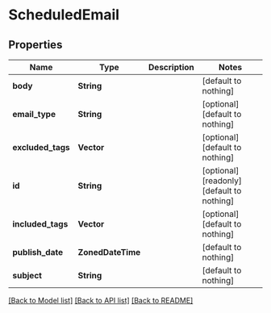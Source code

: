 # ScheduledEmail


## Properties
Name | Type | Description | Notes
------------ | ------------- | ------------- | -------------
**body** | **String** |  | [default to nothing]
**email_type** | **String** |  | [optional] [default to nothing]
**excluded_tags** | **Vector** |  | [optional] [default to nothing]
**id** | **String** |  | [optional] [readonly] [default to nothing]
**included_tags** | **Vector** |  | [optional] [default to nothing]
**publish_date** | **ZonedDateTime** |  | [default to nothing]
**subject** | **String** |  | [default to nothing]


[[Back to Model list]](../README.md#models) [[Back to API list]](../README.md#api-endpoints) [[Back to README]](../README.md)


